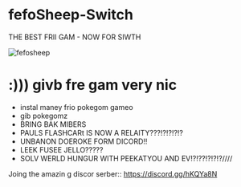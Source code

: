 # fefoSheep-Switch
THE BEST FRII GAM - NOW FOR SIWTH

![fefosheep](https://cdn.discordapp.com/attachments/341741717319581696/359360709269913601/fefosheep.png)

# :))) givb fre gam very nic
 + instal maney frio pokegom gameo
 + gib pokegomz
 + BRING BAK MIBERS
 + PAULS FLASHCARt IS NOW A RELAITY???!?!?!?!?
 + UNBANON DOEROKE FORM DICORD!!
 + LEEK FUSEE  JELLO?????
 + SOLV WERLD HUNGUR WITH PEEKATYOU AND EV!?!??!?!?!?////
 
 
 
 Joing the amazin g  discor serber::  https://discord.gg/hKQYa8N
